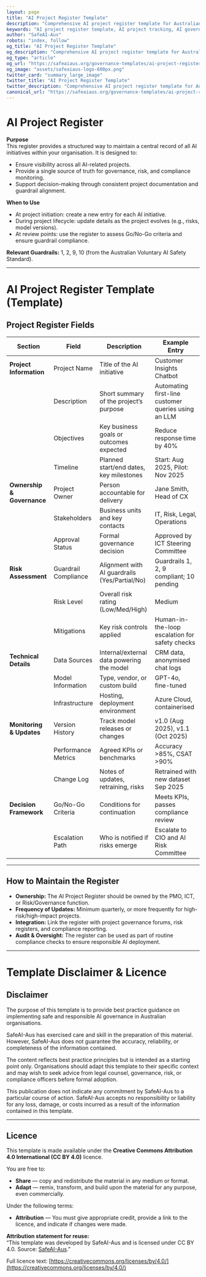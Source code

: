 ```yaml
---
layout: page
title: "AI Project Register Template"
description: "Comprehensive AI project register template for Australian businesses. Centralized tracking of AI initiatives, compliance status, and governance oversight aligned with safety standards."
keywords: "AI project register template, AI project tracking, AI governance tracking, AI compliance register, AI project management, Australian AI safety, AI project oversight"
author: "SafeAI-Aus"
robots: "index, follow"
og_title: "AI Project Register Template"
og_description: "Comprehensive AI project register template for Australian businesses"
og_type: "article"
og_url: "https://safeaiaus.org/governance-templates/ai-project-register/"
og_image: "assets/safeaiaus-logo-600px.png"
twitter_card: "summary_large_image"
twitter_title: "AI Project Register Template"
twitter_description: "Comprehensive AI project register template for Australian businesses"
canonical_url: "https://safeaiaus.org/governance-templates/ai-project-register/"
---
```


# AI Project Register 

**Purpose**  
This register provides a structured way to maintain a central record of all AI initiatives within your organisation. It is designed to:  

- Ensure visibility across all AI-related projects.  
- Provide a single source of truth for governance, risk, and compliance monitoring.  
- Support decision-making through consistent project documentation and guardrail alignment.  

**When to Use**  

- At project initiation: create a new entry for each AI initiative.  
- During project lifecycle: update details as the project evolves (e.g., risks, model versions).  
- At review points: use the register to assess Go/No-Go criteria and ensure guardrail compliance.  

**Relevant Guardrails:** 1, 2, 9, 10 (from the Australian Voluntary AI Safety Standard).  

---

# AI Project Register Template (Template)

## Project Register Fields  

| Section | Field | Description | Example Entry |
|---------|-------|-------------|---------------|
| **Project Information** | Project Name | Title of the AI initiative | Customer Insights Chatbot |
|  | Description | Short summary of the project’s purpose | Automating first-line customer queries using an LLM |
|  | Objectives | Key business goals or outcomes expected | Reduce response time by 40% |
|  | Timeline | Planned start/end dates, key milestones | Start: Aug 2025, Pilot: Nov 2025 |
| **Ownership & Governance** | Project Owner | Person accountable for delivery | Jane Smith, Head of CX |
|  | Stakeholders | Business units and key contacts | IT, Risk, Legal, Operations |
|  | Approval Status | Formal governance decision | Approved by ICT Steering Committee |
| **Risk Assessment** | Guardrail Compliance | Alignment with AI guardrails (Yes/Partial/No) | Guardrails 1, 2, 9 compliant; 10 pending |
|  | Risk Level | Overall risk rating (Low/Med/High) | Medium |
|  | Mitigations | Key risk controls applied | Human-in-the-loop escalation for safety checks |
| **Technical Details** | Data Sources | Internal/external data powering the model | CRM data, anonymised chat logs |
|  | Model Information | Type, vendor, or custom build | GPT-4o, fine-tuned |
|  | Infrastructure | Hosting, deployment environment | Azure Cloud, containerised |
| **Monitoring & Updates** | Version History | Track model releases or changes | v1.0 (Aug 2025), v1.1 (Oct 2025) |
|  | Performance Metrics | Agreed KPIs or benchmarks | Accuracy >85%, CSAT >90% |
|  | Change Log | Notes of updates, retraining, risks | Retrained with new dataset Sep 2025 |
| **Decision Framework** | Go/No-Go Criteria | Conditions for continuation | Meets KPIs, passes compliance review |
|  | Escalation Path | Who is notified if risks emerge | Escalate to CIO and AI Risk Committee |

---

## How to Maintain the Register  

- **Ownership:** The AI Project Register should be owned by the PMO, ICT, or Risk/Governance function.  
- **Frequency of Updates:** Minimum quarterly, or more frequently for high-risk/high-impact projects.  
- **Integration:** Link the register with project governance forums, risk registers, and compliance reporting.  
- **Audit & Oversight:** The register can be used as part of routine compliance checks to ensure responsible AI deployment.  

---

# Template Disclaimer & Licence

## Disclaimer
The purpose of this template is to provide best practice guidance on implementing safe and responsible AI governance in Australian organisations.   

SafeAI-Aus has exercised care and skill in the preparation of this material. However, SafeAI-Aus does not guarantee the accuracy, reliability, or completeness of the information contained. 

The content reflects best practice principles but is intended as a starting point only.  Organisations should adapt this template to their specific context and may wish to seek advice from legal counsel, governance, risk, or compliance officers before formal adoption.  

This publication does not indicate any commitment by SafeAI-Aus to a particular course of action. SafeAI-Aus accepts no responsibility or liability for any loss, damage, or costs incurred as a result of the information contained in this template.  

---

## Licence
This template is made available under the **Creative Commons Attribution 4.0 International (CC BY 4.0)** licence.  

You are free to:  

- **Share** — copy and redistribute the material in any medium or format.  
- **Adapt** — remix, transform, and build upon the material for any purpose, even commercially.  

Under the following terms:  

- **Attribution** — You must give appropriate credit, provide a link to the licence, and indicate if changes were made.  

**Attribution statement for reuse:**  
“This template was developed by SafeAI-Aus and is licensed under CC BY 4.0. Source: [SafeAI-Aus](https://safeaiaus.org/).”  

Full licence text: [https://creativecommons.org/licenses/by/4.0/](https://creativecommons.org/licenses/by/4.0/)  